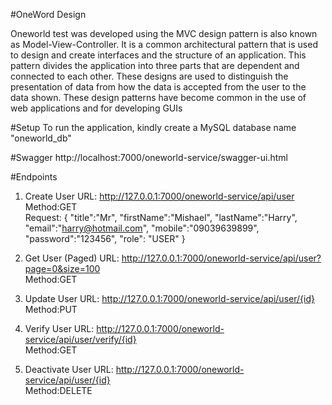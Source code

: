 #OneWord Design

Oneworld test was developed using the MVC design pattern is also known as Model-View-Controller. It is a common architectural pattern that is used to design and create interfaces and the structure of an application.
This pattern divides the application into three parts that are dependent and connected to each other. These designs are used to distinguish the presentation of data from how the data is accepted from the user to the 
data shown. These design patterns have become common in the use of web applications and for developing GUIs

#Setup
To run the application, kindly create a MySQL database name "oneworld_db"

#Swagger
http://localhost:7000/oneworld-service/swagger-ui.html

#Endpoints
1.  Create User
URL: http://127.0.0.1:7000/oneworld-service/api/user<br>
Method:GET<br>
Request:
{
    "title":"Mr",
    "firstName":"Mishael",
    "lastName":"Harry",
    "email":"harry@hotmail.com",
    "mobile":"09039639899",
    "password":"123456",
    "role": "USER"
}

2.  Get User (Paged)
URL: http://127.0.0.1:7000/oneworld-service/api/user?page=0&size=100 <br>
Method:GET<br>

3.  Update User
URL: http://127.0.0.1:7000/oneworld-service/api/user/{id} <br>
Method:PUT<br>

4.  Verify User
URL: http://127.0.0.1:7000/oneworld-service/api/user/verify/{id}<br>
Method:GET<br>

5.  Deactivate User
URL: http://127.0.0.1:7000/oneworld-service/api/user/{id}<br>
Method:DELETE<br>